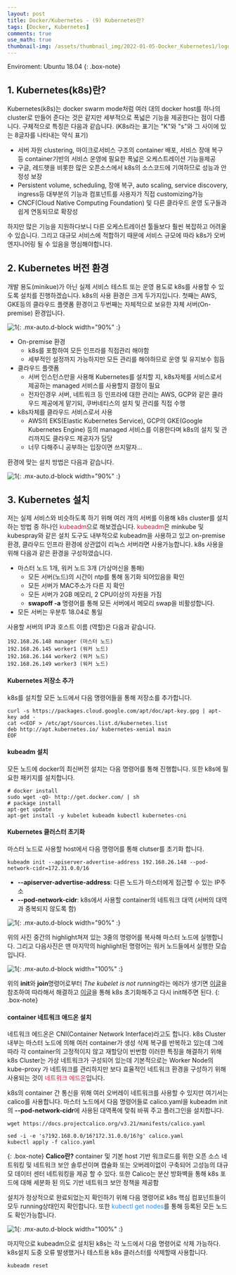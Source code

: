 ```yaml
---
layout: post
title: Docker/Kubernetes - (9) Kubernetes란?
tags: [Docker, Kubernetes]
comments: true
use_math: true
thumbnail-img: /assets/thumbnail_img/2022-01-05-Docker_Kubernetes1/logo.png
---
```


Enviroment: Ubuntu 18.04 
{: .box-note}
## 1. Kubernetes(k8s)란?

Kubernetes(k8s)는 docker swarm mode처럼 여러 대의 docker host를 하나의 cluster로 만들어 준다는 것은 같지만 세부적으로 폭넓은 기능을 제공한다는 점이 다릅니다. 구체적으로 특징은 다음과 같습니다. (K8s라는 표기는 "K"와 "s"와 그 사이에 있는 8글자를 나타내는 약식 표기)

- 서버 자원 clustering, 마이크로서비스 구조의 container 배포, 서비스 장애 복구 등 container기반의 서비스 운영에 필요한 폭넓은 오케스트레이션 기능을제공
- 구글, 레드햇을 비롯한 많은 오픈소스에서 k8s의 소스코드에 기여하므로 성능과 안정성 보장
- Persistent volume, scheduling, 장애 복구, auto scaling, service discovery, ingress등 대부분의 기능과 컴포넌트를 사용자가 직접 customizing가능
- CNCF(Cloud Native Computing Foundation) 및 다른 클라우드 운영 도구들과 쉽게 연동되므로 확장성 
 
하지만 많은 기능을 지원하다보니 다른 오케스트레이션 툴들보다 훨씬 복잡하고 어려울 수 있습니다. 그리고 대규모 서비스에 적합하기 때문에 서비스 규모에 따라 k8s가 오버 엔지니어링 될 수 있음을 명심해야합니다.


## 2. Kubernetes 버전 환경

개발 용도(minikue)가 아닌 실제 서비스 테스트 또는 운영 용도로 k8s를 사용할 수 있도록 설치를 진행하겠습니다. k8s의 사용 환경은 크게 두가지입니다. 첫째는 AWS, GKE등의 클라우드 플랫폼 환경이고 두번째는 자체적으로 보유한 자체 서버(On-premise) 환경입니다. 

![1](https://da2so.github.io/assets/post_img/2022-01-17-Docker_Kubernetes9/1.png){: .mx-auto.d-block width="90%" :}



- On-premise 환경
  - k8s를 포함하여 모든 인프라를 직접관리 해야함
  - 세부적인 설정까지 가능하지만 모든 관리를 해야하므로 운영 및 유지보수 힘듬
- 클라우드 플랫폼
  - 서버 인스턴스만을 사용해 Kubernetes를 설치할 지, k8s자체를 서비스로서 제공하는 managed 서비스를 사용할지 결정이 필요
  - 전자인경우 서버, 네트워크 등 인프라에 대한 관리는 AWS, GCP와 같은 클라우드 제공에게 맡기되, 쿠버네티스의 설치 및 관리를 직접 수행
- k8s자체를 클라우드 서비스로서 사용
  - AWS의 EKS(Elastic Kubernetes Service), GCP의 GKE(Google Kubernetes Engine) 등의 managed 서비스를 이용한다며 k8s의 설치 및 관리까지도 클라우드 제공자가 담당
  - 너무 다해주니 공부하는 입장이면 쓰지말자...


환경에 맞는 설치 방법은 다음과 같습니다.

![1](https://da2so.github.io/assets/post_img/2022-01-17-Docker_Kubernetes9/2.png){: .mx-auto.d-block width="90%" :}



## 3. Kubernetes 설치

저는 실제 서비스와 비슷하도록 하기 위해 여러 개의 서버를 이용해 k8s cluster를 설치하는 방법 중 하나인 <span style="color:Crimson">kubeadm</span>으로 해보겠습니다.
<span style="color:Crimson">kubeadm</span>은 minkube 및 kubespray와 같은 설치 도구도 내부적으로 kubeadm을 사용하고 있고 on-premise환경, 클라우드 인프라 환경에 상관없이 리눅스 서버라면 사용가능합니다. k8s 사용을 위해 다음과 같은 환경을 구성하였습니다.

- 마스터 노드 1개, 워커 노드 3개 (가상머신을 통해)
  - 모든 서버(노드)의 시간이 ntp를 통해 동기화 되어있음을 확인
  - 모든 서버가 MAC주소가 다른 지 확인
  - 모든 서버가 2GB 메모리, 2 CPU이상의 자원을 가짐
  - **swapoff -a** 명령어를 통해 모든 서버에서 메모리 swap을 비활성합니다.
- 모든 서버는 우분투 18.04로 통일

사용할 서버의 IP과 호스트 이름 (역할)은 다음과 같습니다.

```
192.168.26.148 manager (마스터 노드)
192.168.26.145 worker1 (워커 노드)
192.168.26.144 worker2 (워커 노드)
192.168.26.149 worker3 (워커 노드)
```

#### Kubernetes 저장소 추가 

k8s를 설치할 모든 노드에서 다음 명령어들을 통해 저장소를 추가합니다.

```
curl -s https://packages.cloud.google.com/apt/doc/apt-key.gpg | apt-key add -
cat <<EOF > /etc/apt/sources.list.d/kubernetes.list
deb http://apt.kubernetes.io/ kubernetes-xenial main
EOF
```

#### kubeadm 설치

모든 노드에 docker의 최신버전 설치는 다음 명령어를 통해 진행합니다. 또한 k8s에 필요한 패키지를 설치합니다.

```
# docker install
sudo wget -qO- http://get.docker.com/ | sh
# package install 
apt-get update
apt-get install -y kubelet kubeadm kubectl kubernetes-cni
```

#### Kubernetes 클러스터 초기화 

마스터 노드로 사용할 host에서 다음 명령어를 통해 clutser를 초기화 합니다. 

```
kubeadm init --apiserver-advertise-address 192.168.26.148 --pod-network-cidr=172.31.0.0/16
```

- **--apiserver-advertise-address**: 다른 노드가 마스터에게 접근할 수 있는 IP주소
- **--pod-network-cidr**: k8s에서 사용할 container의 네트워크 대역 (서버의 대역과 중복되지 않도록 함)

![1](https://da2so.github.io/assets/post_img/2022-01-17-Docker_Kubernetes9/3.png){: .mx-auto.d-block width="90%" :}


위의 사진 중간의 highlight쳐져 있는 3줄의 명령어를 복사해 마스터 노드에 실행합니다. 그리고 다음사진은 맨 마지막의 highlight된 명령어는 워커 노드들에서 실행한 모습입니다.


![1](https://da2so.github.io/assets/post_img/2022-01-17-Docker_Kubernetes9/4.png){: .mx-auto.d-block width="100%" :}


위의 **init**와 **join**명령어로부터 *The kubelet is not running*라는 에러가 생기면 [이글](https://syhwang.tistory.com/50)을 참조하여 따라해서 해결하고 [이글](https://likefree.tistory.com/13)을 통해 k8s 초기화해주고 다시 init해주면 된다.
{: .box-note}


#### container 네트워크 애드온 설치 

네트워크 에드온은 CNI(Container Network Interface)라고도 합니다. k8s Cluster 내부는 마스터 노드에 의해 여러 container가 생성 삭제 복구를 반복하고 있는데 그에 따라 각 container의 고정적이지 않고 재할당이 빈번함 이러한 특징을 해결하기 위해 k8s Cluster는 가상 네트워크가 구성되어 있는데 기본적으로는 Worker Node의 kube-proxy 가 네트워크를 관리하지만 보다 효율적인 네트워크 환경을 구성하기 위해 사용되는 것이 <span style="color:Crimson">네트워크 에드온</span>입니다.


k8s의 container 간 통신을 위해 여러 오버레이 네트워크를 사용할 수 있지만 여기서는 calico를 사용합니다. 마스터 노드에서 다음 명령어들로 calico.yaml을 kubeadm init의 **--pod-network-cidr**에 사용된 대역폭에 맞춰 바꿔 주고 플러그인을 설치합니다. 

```
wget https://docs.projectcalico.org/v3.21/manifests/calico.yaml

sed -i -e 's?192.168.0.0/16?172.31.0.0/16?g' calico.yaml
kubectl apply -f calico.yaml
```

{: .box-note}
**Calico란?** container 및 기본 host 기반 워크로드를 위한 오픈 소스 네트워킹 및 네트워크 보안 솔루션이며 캡슐화 또는 오버레이없이 구축되어 고성능의 대규모 데이터 센터 네트워킹을 제공 할 수 있다. 또한 Calico는 분산 방화벽을 통해 k8s 포드에 대해 세분화 된 의도 기반 네트워크 보안 정책을 제공함


설치가 정상적으로 완료되었는지 확인하기 위해 다음 명령어로 k8s 핵심 컴포넌트들이 모두 running상태인지 확인합니다. 또한 <span style="color:DodgerBlue">kubectl get nodes</span>를 통해 등록된 모든 노드도 확인가능합니다.

![1](https://da2so.github.io/assets/post_img/2022-01-17-Docker_Kubernetes9/5.png){: .mx-auto.d-block width="100%" :}


마지막으로 kubeadm으로 설치된 k8s는 각 노드에서 다음 명령어로 삭제 가능하다. k8s설치 도중 오류 발생했거나 테스트용 k8s 클러스터를 삭제할때 사용합니다.

```
kubeadm reset
```


